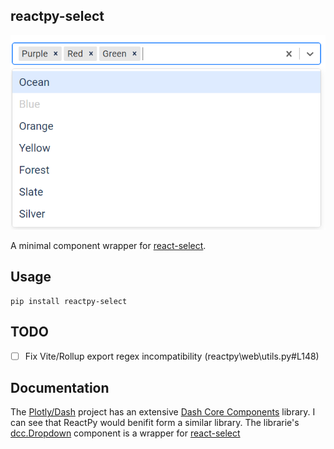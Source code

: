 ## reactpy-select

![](./docs/img/multi-select.png)

A minimal component wrapper for [react-select].
 
## Usage

    pip install reactpy-select

## TODO

- [ ] Fix Vite/Rollup export regex incompatibility (reactpy\web\utils.py#L148)

## Documentation

The [Plotly/Dash] project has an extensive [Dash Core Components] library. I can
see that ReactPy would benifit form a similar library. The 
librarie's [dcc.Dropdown] component is a wrapper for [react-select]

[Dash Core Components]: https://dash.plotly.com/dash-core-components
[Plotly/Dash]: https://dash.plotly.com/
[react-select]: https://react-select.com/home
[dcc.Dropdown]: https://dash.plotly.com/dash-core-components/dropdown